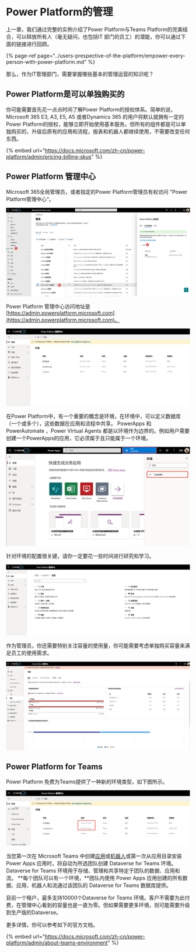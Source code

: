 # Power Platform的管理

上一章，我们通过完整的实例介绍了Power Platform与Teams Platform的完美结合，可以释放所有人（毫无疑问，也包括IT 部门的员工）的潜能，你可以通过下面的链接进行回顾。

{% page-ref page="../users-prespective-of-the-platform/empower-every-person-with-power-platform.md" %}

那么，作为IT管理部门，需要掌握哪些基本的管理运营的知识呢？

## Power Platform是可以单独购买的

你可能需要首先花一点点时间了解Power Platform的授权体系。简单的说，Microsoft 365 E3, A3, E5, A5 或者Dynamics 365 的用户将默认就拥有一定的Power Platform的授权，能够立即开始使用基本服务。但所有的组件都是可以单独购买的，升级后原有的应用和流程，报表和机器人都继续使用，不需要改变任何东西。

{% embed url="https://docs.microsoft.com/zh-cn/power-platform/admin/pricing-billing-skus" %}

## Power Platform 管理中心

Microsoft 365全局管理员，或者指定的Power Platform管理员有权访问 "Power Platform管理中心“。

![](../.gitbook/assets/tu-pian-%20%28271%29.png)

Power Platform 管理中心访问地址是 [https://admin.powerplatform.microsoft.com](https://admin.powerplatform.microsoft.com)。

![](../.gitbook/assets/tu-pian-%20%28260%29.png)

在Power Platform中，有一个重要的概念是环境，在环境中，可以定义数据库（一个或多个），这些数据在应用和流程中共享。 PowerApps 和 PowerAutomate ，Power Virtual Agents 都是以环境作为边界的。例如用户需要创建一个PowerApps的应用，它必须属于且只能属于一个环境。

![](../.gitbook/assets/tu-pian-%20%28267%29.png)

针对环境的配置很关键，请你一定要花一些时间进行研究和学习。

![](../.gitbook/assets/tu-pian-%20%28274%29.png)

作为管理员，你还需要特别关注容量的使用量，你可能需要考虑单独购买容量来满足员工的使用需求。

![](../.gitbook/assets/tu-pian-%20%28262%29.png)

## Power Platform for Teams

Power  Platform 免费为Teams提供了一种新的环境类型，如下图所示。

![](../.gitbook/assets/tu-pian-%20%28259%29.png)

当您第一次在 Microsoft Teams 中创建[应用](https://docs.microsoft.com/zh-cn/powerapps/teams/create-first-app)或[机器人](https://docs.microsoft.com/zh-cn/power-virtual-agents/teams/authoring-first-bot-teams#create-a-bot)或第一次从应用目录安装 Power Apps 应用时，将自动为所选团队创建 Dataverse for Teams 环境。 Dataverse for Teams 环境用于存储、管理和共享特定于团队的数据、应用和流。 **每个团队可以有一个环境，**团队内使用 Power Apps 应用创建的所有数据、应用、机器人和流通过该团队的 Dataverse for Teams 数据库提供。

目前一个租户，最多支持10000个Dataverse for Teams 环境。客户不需要为此付费，在管理中心看到的容量也是一直为零。但如果需要更多环境，则可能需要升级到生产版的Dataverse。

更多详情，你可以参考如下的官方文档。

{% embed url="https://docs.microsoft.com/zh-cn/power-platform/admin/about-teams-environment" %}





